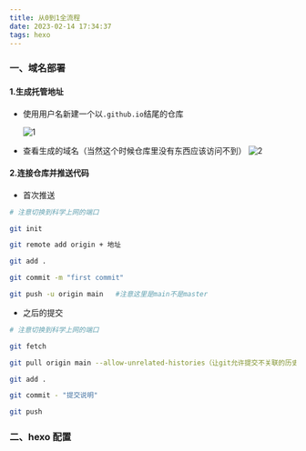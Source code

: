 ```yaml
---
title: 从0到1全流程
date: 2023-02-14 17:34:37
tags: hexo
---
```


### 一、域名部署

#### 1.生成托管地址

- 使用用户名新建一个以`.github.io`结尾的仓库

  ![1](1.png)

- 查看生成的域名（当然这个时候仓库里没有东西应该访问不到）
  ![2](2.png)

#### 2.连接仓库并推送代码

- 首次推送

```bash
# 注意切换到科学上网的端口

git init

git remote add origin + 地址

git add .

git commit -m "first commit"

git push -u origin main   #注意这里是main不是master
```

- 之后的提交

```bash
# 注意切换到科学上网的端口

git fetch

git pull origin main --allow-unrelated-histories（让git允许提交不关联的历史代码。）

git add .

git commit - "提交说明"

git push
```

### 二、hexo 配置
